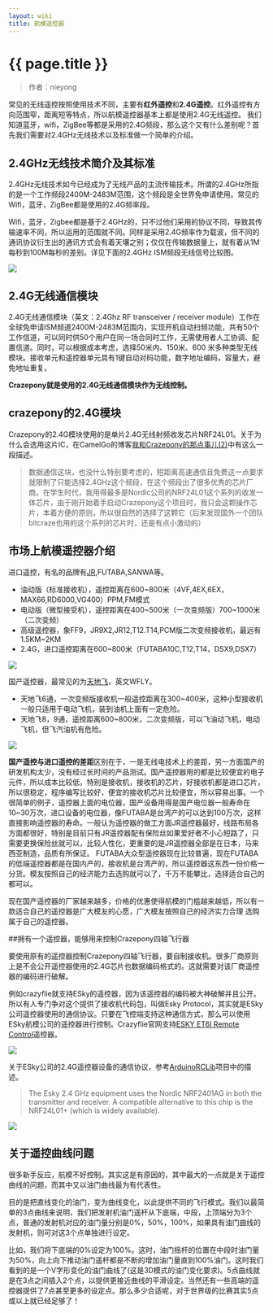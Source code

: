 ```yaml
---
layout: wiki
title: 航模遥控器
---
```


# {{ page.title }}

> 作者：nieyong

常见的无线遥控按照使用技术不同，主要有**红外遥控**和**2.4G遥控**。红外遥控有方向范围窄，距离短等特点，所以航模遥控器基本上都是使用2.4G无线遥控。 我们知道蓝牙，wifi，ZigBee等都是采用的2.4G频段，那么这个又有什么差别呢？首先我们需要对2.4GHz无线技术以及标准做一个简单的介绍。

## 2.4GHz无线技术简介及其标准
2.4GHz无线技术如今已经成为了无线产品的主流传输技术。所谓的2.4GHz所指的是一个工作频段2400M-2483M范围，这个频段是全世界免申请使用。常见的Wifi，蓝牙，ZigBee都是使用的2.4G频率段。

Wifi，蓝牙，Zigbee都是基于2.4GHz的，只不过他们采用的协议不同，导致其传输速率不同，所以运用的范围就不同。同样是采用2.4G频率作为载波，但不同的通讯协议衍生出的通讯方式会有着天壤之别；仅仅在传输数据量上，就有着从1M每秒到100M每秒的差别。详见下面的2.4GHz ISM频段无线信号比较图。

![](/assets/img/2-4.gif)

## 2.4G无线通信模块
2.4G无线通信模块（英文：2.4Ghz RF transceiver / receiver module）工作在全球免申请ISM频道2400M-2483M范围内，实现开机自动扫频功能，共有50个工作信道，可以同时供50个用户在同一场合同时工作，无需使用者人工协调、配置信道。同时，可以根据成本考虑，选择50米内、150米、600 米多种类型无线模块。接收单元和遥控器单元具有1键自动对码功能，数字地址编码，容量大，避免地址重复。

**Crazepony就是使用的2.4G无线通信模块作为无线控制。**

## crazepony的2.4G模块
Crazepony的2.4G模块使用的是单片2.4G无线射频收发芯片NRF24L01。关于为什么会选用这片IC，在CamelGo的博客[我和Crazepony的那点事儿(2)](http://www.crazepony.com/2014/05/29/story-with-crazepony-2.html)中有这么一段描述。

>数据通信这块，也没什么特别要考虑的，短距离高速通信且免费这一点要求就限制了只能选择2.4GHz这个频段，在这个频段出了很多优秀的芯片厂商。在学生时代，我用得最多是Nordic公司的NRF24L01这个系列的收发一体芯片，由于刚开始着手启动Crazepony这个项目时，我只会这颗操作芯片，本着方便的原则，所以很自然的选择了这颗它（后来发现国外一个团队bitcraze也用的这个系列的芯片时，还是有点小激动的）


## 市场上航模遥控器介绍

进口遥控，有名的品牌有[JR](http://www.jramericas.com/),FUTABA,SANWA等。

* 油动版（标准接收机），遥控距离在600~800米（4VF,4EX,6EX，MAX66,RD6000,VG400）PPM,FM模式
* 电动版（微型接受机），遥控距离在400~500米（一次变频版）700~1000米（二次变频）
* 高级遥控器，象FF9，JR9X2,JR12,T12.T14,PCM版二次变频接收机，最远有1.5KM~2KM
* 2.4G，进口遥控距离在600~800米（FUTABA10C,T12,T14，DSX9,DSX7）

![](/assets/img/rm-ctrl-2.jpg)

国产遥控器，最常见的为[天地飞](http://www.wflysz.com/index.asp)，英文WFLY。

* 天地飞6通，一次变频版接收机一般遥控距离在300~400米，这种小型接收机一般只适用于电动飞机，装到油机上面有一定危险。
* 天地飞8，9通，遥控距离600~800米，二次变频版，可以飞油动飞机，电动飞机，但飞汽油机有危险。

![](/assets/img/rm-ctrl-3.jpg)

**国产遥控与进口遥控的差距**区别在于，一是无线电技术上的差距，另一方面国产的研发机构太少，没有经过长时间的产品测试。国产遥控器用的都是比较便宜的电子元件，所以成本比较低，特别是接收机，接收机的芯片，好接收机都是进口芯片，所以很稳定，程序编写比较好，便宜的接收机芯片比较便宜，所以容易出事。一个很简单的例子，遥控器上面的电位器，国产设备用得是国产电位器一般寿命在10~30万次，进口设备的电位器，像FUTABA是台湾产的可以达到100万次，这样直接影响遥控器的寿命。一般认为遥控器的做工方面JR遥控器最好，线路布局各方面都很好，特别是目前只有JR遥控器配有保险丝如果爱好者不小心短路了，只需要更换保险丝就可以，比较人性化，更重要的是JR遥控器全部是在日本，马来西亚制造，品质有所保证。 FUTABA大众型遥控器现在比较普遍，现在FUTABA的低端遥控器都是在国内产的，接收机是台湾产的，所以遥控器这东西一份价格一分货。模友按照自己的经济能力去选购就可以了，千万不能攀比，选择适合自己的都可以。

现在国产遥控器的厂家越来越多，价格的优惠使得航模的门槛越来越低，所以有一款适合自己的遥控器是广大模友的心愿，广大模友按照自己的经济实力合理 选购属于自己的遥控器。

##拥有一个遥控器，能够用来控制Crazepony四轴飞行器

要使用原有的遥控器控制Crazepony四轴飞行器，要自制接收机。很多厂商原则上是不会公开遥控器使用的2.4G芯片也数据编码格式的。这就需要对该厂商遥控器的编码进行破解。

例如crazyflie就支持ESky的遥控器，因为该遥控器的编码被大神破解并且公开。所以有人专门争对这个提供了接收机代码包，叫做Esky Protocol，其实就是ESky公司遥控器使用的通信协议。只要在飞控端支持这种通信方式，那么可以使用ESky航模公司的遥控器进行控制。Crazyflie官网支持[ESKY ET6I Remote Control](http://wiki.bitcraze.se/projects:crazyflie:hacks:et6i)遥控器。

![](/assets/img/rm-ctrl-5.jpg)

关于ESky公司的2.4G遥控器设备的通信协议，参考[ArduinoRCLib](http://sourceforge.net/projects/arduinorclib/)项目中的描述。

> The Esky 2.4 GHz equipment uses the Nordic NRF2401AG in both the transmitter and receiver. A compatible alternative to this chip is the NRF24L01+ (which is widely available).

![](/assets/img/rm-ctrl-4.png)

## 关于遥控曲线问题
很多新手反应，航模不好控制。其实这是有原因的，其中最大的一点就是关于遥控曲线的问题，而其中又以油门曲线最为有代表性。

目的是把直线变化的油门，变为曲线变化，以此提供不同的飞行模式。我们以最简单的3点曲线来说明，我们把发射机油门遥杆从下底端，中段，上顶端分为3个点，普通的发射机对应的油门量分别是0%，50%，100%，如果具有油门曲线的发射机，则可对这3个点单独进行设定。

比如，我们将下底端的0%设定为100%。这时，油门摇杆的位置在中段时油门量为50%，向上向下推动油门遥杆都是不断的增加油门量直到100%油门。这时我们看到的是一个V字形变化的油门曲线了(这是3D模式的油门变化要求)。5点曲线就是在3点之间插入2个点，以提供更接近曲线的平滑设定。当然还有一些高端的遥控器提供了7点甚至更多的设定点。那么多少合适呢，对于世界级的比赛其实5点或以上就已经足够了！
